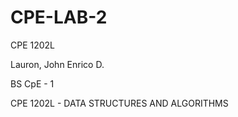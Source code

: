 # CPE-LAB-2

CPE 1202L


Lauron, John Enrico D.


BS CpE - 1


CPE 1202L - DATA STRUCTURES AND ALGORITHMS
